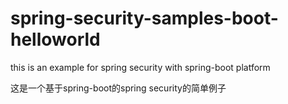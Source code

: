 # spring-security-samples-boot-helloworld
this is an example for spring security with spring-boot platform

这是一个基于spring-boot的spring security的简单例子
